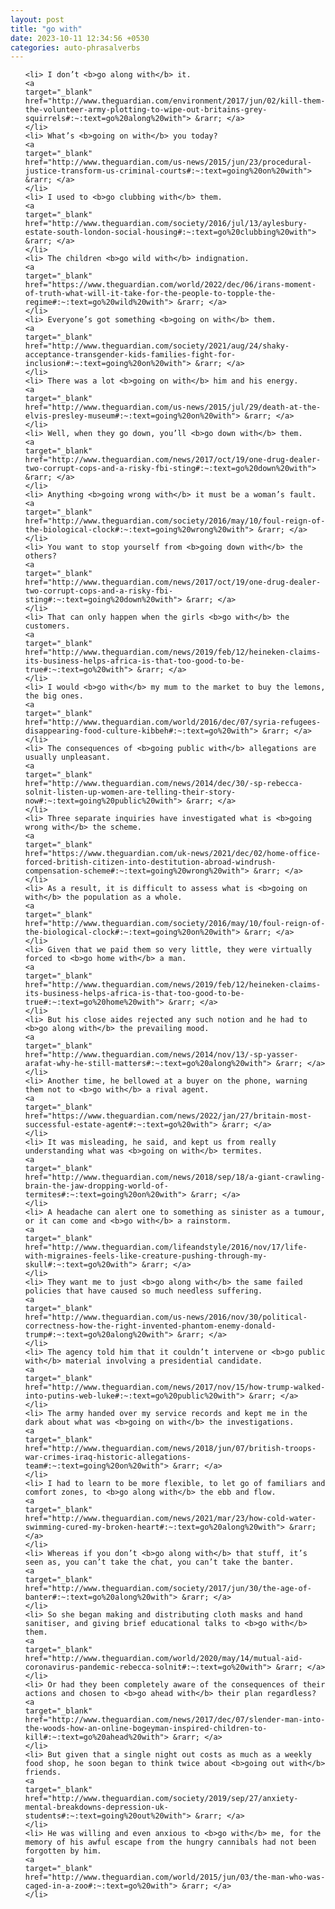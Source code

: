 ```yaml
---
layout: post
title: "go with"
date: 2023-10-11 12:34:56 +0530
categories: auto-phrasalverbs
---
```

<ol>

    <li> I don’t <b>go along with</b> it.
    <a 
    target="_blank" 
    href="http://www.theguardian.com/environment/2017/jun/02/kill-them-the-volunteer-army-plotting-to-wipe-out-britains-grey-squirrels#:~:text=go%20along%20with"> &rarr; </a>
    </li>
    <li> What’s <b>going on with</b> you today?
    <a 
    target="_blank" 
    href="http://www.theguardian.com/us-news/2015/jun/23/procedural-justice-transform-us-criminal-courts#:~:text=going%20on%20with"> &rarr; </a>
    </li>
    <li> I used to <b>go clubbing with</b> them.
    <a 
    target="_blank" 
    href="http://www.theguardian.com/society/2016/jul/13/aylesbury-estate-south-london-social-housing#:~:text=go%20clubbing%20with"> &rarr; </a>
    </li>
    <li> The children <b>go wild with</b> indignation.
    <a 
    target="_blank" 
    href="https://www.theguardian.com/world/2022/dec/06/irans-moment-of-truth-what-will-it-take-for-the-people-to-topple-the-regime#:~:text=go%20wild%20with"> &rarr; </a>
    </li>
    <li> Everyone’s got something <b>going on with</b> them.
    <a 
    target="_blank" 
    href="http://www.theguardian.com/society/2021/aug/24/shaky-acceptance-transgender-kids-families-fight-for-inclusion#:~:text=going%20on%20with"> &rarr; </a>
    </li>
    <li> There was a lot <b>going on with</b> him and his energy.
    <a 
    target="_blank" 
    href="http://www.theguardian.com/us-news/2015/jul/29/death-at-the-elvis-presley-museum#:~:text=going%20on%20with"> &rarr; </a>
    </li>
    <li> Well, when they go down, you’ll <b>go down with</b> them.
    <a 
    target="_blank" 
    href="http://www.theguardian.com/news/2017/oct/19/one-drug-dealer-two-corrupt-cops-and-a-risky-fbi-sting#:~:text=go%20down%20with"> &rarr; </a>
    </li>
    <li> Anything <b>going wrong with</b> it must be a woman’s fault.
    <a 
    target="_blank" 
    href="http://www.theguardian.com/society/2016/may/10/foul-reign-of-the-biological-clock#:~:text=going%20wrong%20with"> &rarr; </a>
    </li>
    <li> You want to stop yourself from <b>going down with</b> the others?
    <a 
    target="_blank" 
    href="http://www.theguardian.com/news/2017/oct/19/one-drug-dealer-two-corrupt-cops-and-a-risky-fbi-sting#:~:text=going%20down%20with"> &rarr; </a>
    </li>
    <li> That can only happen when the girls <b>go with</b> the customers.
    <a 
    target="_blank" 
    href="http://www.theguardian.com/news/2019/feb/12/heineken-claims-its-business-helps-africa-is-that-too-good-to-be-true#:~:text=go%20with"> &rarr; </a>
    </li>
    <li> I would <b>go with</b> my mum to the market to buy the lemons, the big ones.
    <a 
    target="_blank" 
    href="http://www.theguardian.com/world/2016/dec/07/syria-refugees-disappearing-food-culture-kibbeh#:~:text=go%20with"> &rarr; </a>
    </li>
    <li> The consequences of <b>going public with</b> allegations are usually unpleasant.
    <a 
    target="_blank" 
    href="http://www.theguardian.com/news/2014/dec/30/-sp-rebecca-solnit-listen-up-women-are-telling-their-story-now#:~:text=going%20public%20with"> &rarr; </a>
    </li>
    <li> Three separate inquiries have investigated what is <b>going wrong with</b> the scheme.
    <a 
    target="_blank" 
    href="https://www.theguardian.com/uk-news/2021/dec/02/home-office-forced-british-citizen-into-destitution-abroad-windrush-compensation-scheme#:~:text=going%20wrong%20with"> &rarr; </a>
    </li>
    <li> As a result, it is difficult to assess what is <b>going on with</b> the population as a whole.
    <a 
    target="_blank" 
    href="http://www.theguardian.com/society/2016/may/10/foul-reign-of-the-biological-clock#:~:text=going%20on%20with"> &rarr; </a>
    </li>
    <li> Given that we paid them so very little, they were virtually forced to <b>go home with</b> a man.
    <a 
    target="_blank" 
    href="http://www.theguardian.com/news/2019/feb/12/heineken-claims-its-business-helps-africa-is-that-too-good-to-be-true#:~:text=go%20home%20with"> &rarr; </a>
    </li>
    <li> But his close aides rejected any such notion and he had to <b>go along with</b> the prevailing mood.
    <a 
    target="_blank" 
    href="http://www.theguardian.com/news/2014/nov/13/-sp-yasser-arafat-why-he-still-matters#:~:text=go%20along%20with"> &rarr; </a>
    </li>
    <li> Another time, he bellowed at a buyer on the phone, warning them not to <b>go with</b> a rival agent.
    <a 
    target="_blank" 
    href="https://www.theguardian.com/news/2022/jan/27/britain-most-successful-estate-agent#:~:text=go%20with"> &rarr; </a>
    </li>
    <li> It was misleading, he said, and kept us from really understanding what was <b>going on with</b> termites.
    <a 
    target="_blank" 
    href="http://www.theguardian.com/news/2018/sep/18/a-giant-crawling-brain-the-jaw-dropping-world-of-termites#:~:text=going%20on%20with"> &rarr; </a>
    </li>
    <li> A headache can alert one to something as sinister as a tumour, or it can come and <b>go with</b> a rainstorm.
    <a 
    target="_blank" 
    href="http://www.theguardian.com/lifeandstyle/2016/nov/17/life-with-migraines-feels-like-creature-pushing-through-my-skull#:~:text=go%20with"> &rarr; </a>
    </li>
    <li> They want me to just <b>go along with</b> the same failed policies that have caused so much needless suffering.
    <a 
    target="_blank" 
    href="http://www.theguardian.com/us-news/2016/nov/30/political-correctness-how-the-right-invented-phantom-enemy-donald-trump#:~:text=go%20along%20with"> &rarr; </a>
    </li>
    <li> The agency told him that it couldn’t intervene or <b>go public with</b> material involving a presidential candidate.
    <a 
    target="_blank" 
    href="http://www.theguardian.com/news/2017/nov/15/how-trump-walked-into-putins-web-luke#:~:text=go%20public%20with"> &rarr; </a>
    </li>
    <li> The army handed over my service records and kept me in the dark about what was <b>going on with</b> the investigations.
    <a 
    target="_blank" 
    href="http://www.theguardian.com/news/2018/jun/07/british-troops-war-crimes-iraq-historic-allegations-team#:~:text=going%20on%20with"> &rarr; </a>
    </li>
    <li> I had to learn to be more flexible, to let go of familiars and comfort zones, to <b>go along with</b> the ebb and flow.
    <a 
    target="_blank" 
    href="http://www.theguardian.com/news/2021/mar/23/how-cold-water-swimming-cured-my-broken-heart#:~:text=go%20along%20with"> &rarr; </a>
    </li>
    <li> Whereas if you don’t <b>go along with</b> that stuff, it’s seen as, you can’t take the chat, you can’t take the banter.
    <a 
    target="_blank" 
    href="http://www.theguardian.com/society/2017/jun/30/the-age-of-banter#:~:text=go%20along%20with"> &rarr; </a>
    </li>
    <li> So she began making and distributing cloth masks and hand sanitiser, and giving brief educational talks to <b>go with</b> them.
    <a 
    target="_blank" 
    href="http://www.theguardian.com/world/2020/may/14/mutual-aid-coronavirus-pandemic-rebecca-solnit#:~:text=go%20with"> &rarr; </a>
    </li>
    <li> Or had they been completely aware of the consequences of their actions and chosen to <b>go ahead with</b> their plan regardless?
    <a 
    target="_blank" 
    href="http://www.theguardian.com/news/2017/dec/07/slender-man-into-the-woods-how-an-online-bogeyman-inspired-children-to-kill#:~:text=go%20ahead%20with"> &rarr; </a>
    </li>
    <li> But given that a single night out costs as much as a weekly food shop, he soon began to think twice about <b>going out with</b> friends.
    <a 
    target="_blank" 
    href="http://www.theguardian.com/society/2019/sep/27/anxiety-mental-breakdowns-depression-uk-students#:~:text=going%20out%20with"> &rarr; </a>
    </li>
    <li> He was willing and even anxious to <b>go with</b> me, for the memory of his awful escape from the hungry cannibals had not been forgotten by him.
    <a 
    target="_blank" 
    href="http://www.theguardian.com/world/2015/jun/03/the-man-who-was-caged-in-a-zoo#:~:text=go%20with"> &rarr; </a>
    </li>